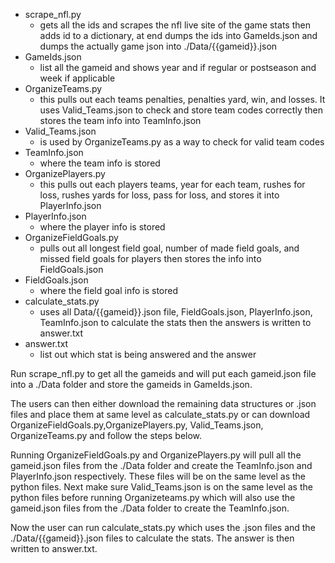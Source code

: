 * scrape_nfl.py 
    * gets all the ids and scrapes the nfl live site of the game stats then adds id to a dictionary, at end dumps the ids into GameIds.json and dumps the actually game json into ./Data/{{gameid}}.json
* GameIds.json
   * list all the gameid and shows year and if regular or postseason and week if applicable
* OrganizeTeams.py
     * this pulls out each teams penalties, penalties yard, win, and losses. It uses Valid_Teams.json to check and store team codes correctly then stores the team info into TeamInfo.json
* Valid_Teams.json
   * is used by OrganizeTeams.py as a way to check for valid team codes
* TeamInfo.json
     * where the team info is stored
* OrganizePlayers.py
     * this pulls out each players teams, year for each team, rushes for loss, rushes yards for loss, pass for loss, and stores it into PlayerInfo.json
* PlayerInfo.json
     * where the player info is stored
* OrganizeFieldGoals.py
     * pulls out all longest field goal, number of made field goals, and missed field goals for players then stores the info into FieldGoals.json
* FieldGoals.json
   * where the field goal info is stored
* calculate_stats.py
   * uses all Data/{{gameid}}.json file, FieldGoals.json, PlayerInfo.json, TeamInfo.json to calculate the stats then the answers is written to answer.txt
* answer.txt
   * list out which stat is being answered and the answer

    
Run scrape_nfl.py to get all the gameids and will put each gameid.json file into a ./Data folder and store the gameids in GameIds.json. 

The users can then either download the remaining data structures or .json files and place them at same level as calculate_stats.py or can download OrganizeFieldGoals.py,OrganizePlayers.py, Valid_Teams.json, OrganizeTeams.py and follow the steps below.

Running OrganizeFieldGoals.py and OrganizePlayers.py will pull all the gameid.json files from the ./Data folder and create the TeamInfo.json and PlayerInfo.json respectively. These files will be on the same level as the python files. Next make sure Valid_Teams.json is on the same level as the python files before running Organizeteams.py which will also use the gameid.json files from the ./Data folder to create the TeamInfo.json.

Now the user can run calculate_stats.py which uses the .json files and the ./Data/{{gameid}}.json files to calculate the stats. The answer is then written to answer.txt.
